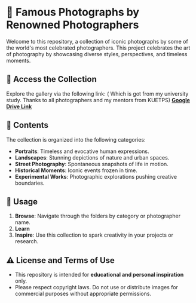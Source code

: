 # 📸 Famous Photographs by Renowned Photographers  

Welcome to this repository, a collection of iconic photographs by some of the world's most celebrated photographers. This project celebrates the art of photography by showcasing diverse styles, perspectives, and timeless moments.

## 🔗 Access the Collection  
Explore the gallery via the following link:  ( Which is got from my university study. Thanks to all photographers and my mentors from KUETPS)
[**Google Drive Link**](#https://drive.google.com/drive/folders/1UMHdE6wayUkL9vq0ElOCe4QADjnAH1g_?usp=sharing)  

## 📂 Contents  
The collection is organized into the following categories:  
- **Portraits**: Timeless and evocative human expressions.  
- **Landscapes**: Stunning depictions of nature and urban spaces.  
- **Street Photography**: Spontaneous snapshots of life in motion.  
- **Historical Moments**: Iconic events frozen in time.  
- **Experimental Works**: Photographic explorations pushing creative boundaries.  

## 📖 Usage  
1. **Browse**: Navigate through the folders by category or photographer name.  
2. **Learn**  
3. **Inspire**: Use this collection to spark creativity in your projects or research.

## ⚠️ License and Terms of Use  
- This repository is intended for **educational and personal inspiration** only.  
- Please respect copyright laws. Do not use or distribute images for commercial purposes without appropriate permissions.  

